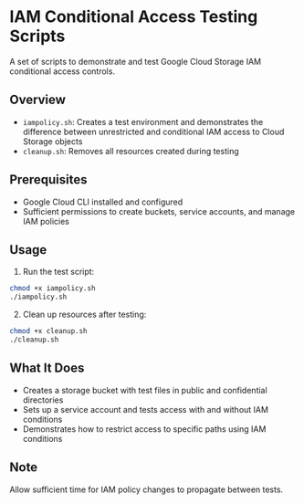 
# IAM Conditional Access Testing Scripts

A set of scripts to demonstrate and test Google Cloud Storage IAM conditional access controls.

## Overview
- `iampolicy.sh`: Creates a test environment and demonstrates the difference between unrestricted and conditional IAM access to Cloud Storage objects
- `cleanup.sh`: Removes all resources created during testing

## Prerequisites
- Google Cloud CLI installed and configured
- Sufficient permissions to create buckets, service accounts, and manage IAM policies

## Usage
1. Run the test script:
```bash
chmod +x iampolicy.sh
./iampolicy.sh
```

2. Clean up resources after testing:
```bash
chmod +x cleanup.sh
./cleanup.sh
```

## What It Does
- Creates a storage bucket with test files in public and confidential directories
- Sets up a service account and tests access with and without IAM conditions
- Demonstrates how to restrict access to specific paths using IAM conditions

## Note
Allow sufficient time for IAM policy changes to propagate between tests.

